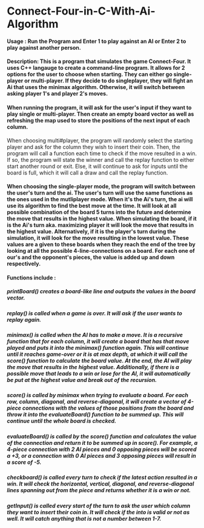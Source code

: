 # Connect-Four-in-C-With-Ai-Algorithm

#### Usage : Run the Program and Enter 1 to play against an AI or Enter 2 to play against another person.

#### Description: This is a program that simulates the game Connect-Four. It uses C++ langauge to create a command-line program. It allows for 2 options for the user to choose when starting. They can either go single-player or multi-player. If they decide to do singleplayer, they will fight an Ai that uses the minimax algorithm. Otherwise, it will switch between asking player 1's and player 2's moves.


#### When running the program, it will ask for the user's input if they want to play single or multi-player. Then create an empty board vector as well as refreshing the map used to store the positions of the next input of each column.
When choosing multi#player, the program will randomly select the starting player and ask for the column they wish to insert their coin. Then, the program will call a function each time to check if the move resulted in a win. If so, the program will state the winner and call the replay function to either start another round or exit. Else, it will continue to ask for inputs until the board is full, which it will call a draw and call the replay function.

#### When choosing the single-player mode, the program will switch between the user's turn and the ai. The user's turn will use the same functions as the ones used in the mutliplayer mode. When it's the Ai's turn, the ai will use its algorithm to find the best move at the time. It will look at all possible combination of the board 5 turns into the future and determine the move that results in the highest value. When simulating the board, if it is the Ai's turn aka. maximizing player it will look the move that results in the highest value. Alternatively, if it is the player's turn during the simulation, it will look for the move resulting in the lowest value. These values are a given to these boards when they reach the end of the tree by looking at all the possible 4-line-connections on a board. For each one of our's and the opponent's pieces, the value is added up and down respectively.

#### Functions include :

##### printBoard() creates a board-like line and outputs the values in the board vector.
##### replay() is called when a game is over. It will ask if the user wants to replay again.
##### minimax() is called when the AI has to make a move. It is a recursive function that for each column, it will create a board that has that move played and puts it into the minimax() function again. This will continue until it reaches game-over or it is at max depth, at which it will call the score() function to calculate the board value. At the end, the AI will play the move that results in the highest value. Additionally, if there is a possible move that leads to a win or lose for the AI, it will automatically be put at the highest value and break out of the recursion.
##### score() is called by minimax when trying to evaluate a board. For each row, column, diagonal, and reverse-diagonal, it will create a vector of 4-piece connections with the values of those positions from the board and throw it into the evaluateBoard() function to be summed up. This will continue until the whole board is checked.
##### evaluateBoard() is called by the score() function and calculates the value of the connection and return it to be summed up in score(). For example, a 4-piece connection with 2 AI pieces and 0 opposing pieces will be scored a +3, or a connection with 0 AI pieces and 3 opposing pieces will result in a score of -5.
##### checkboard() is called every turn to check if the latest action resulted in a win. It will check the horizontal, vertical, diagonal, and reverse-diagonal lines spanning out from the piece and returns whether it is a win or not.
##### getInput() is called every start of the turn to ask the user which column they want to insert their coin in. It will check if the into is valid or not as well. It will catch anything that is not a number between 1-7.
